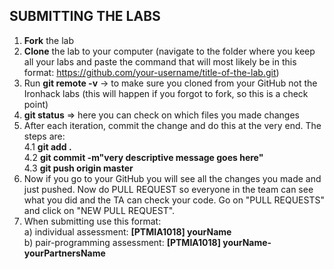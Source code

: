 ## SUBMITTING THE LABS
1. **Fork** the lab
2. **Clone** the lab to your computer (navigate to the folder where you keep all your labs and paste the command that will most likely be in this format: https://github.com/your-username/title-of-the-lab.git)
3. Run **git remote -v** -> to make sure you cloned from your GitHub not the Ironhack labs (this will happen if you forgot to fork, so this is a check point)
4. **git status** => here you can check on which files you made changes
5. After each iteration, commit the change and do this at the very end. The steps are:  
        4.1 **git add .** <br>
        4.2 **git commit -m"very descriptive message goes here"** <br>
        4.3 **git push origin master**
6. Now if you go to your GitHub you will see all the changes you made and just pushed. Now do PULL REQUEST so everyone in the team can see what you did and the TA can check your code. Go on "PULL REQUESTS" and click on "NEW PULL REQUEST". 
7. When submitting use this format: <br>
        a) individual assessment: **[PTMIA1018] yourName** <br>
        b) pair-programming assessment: **[PTMIA1018] yourName-yourPartnersName**

